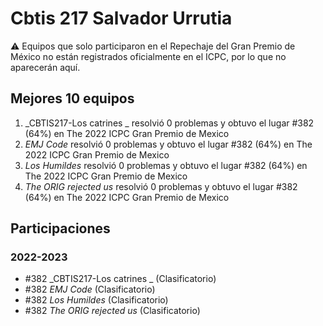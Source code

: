 # Cbtis 217 Salvador Urrutia

:warning: Equipos que solo participaron en el Repechaje del Gran Premio de México no están registrados oficialmente en el ICPC, por lo que no aparecerán aquí.

## Mejores 10 equipos

1. _CBTIS217-Los catrines _ resolvió 0 problemas y obtuvo el lugar #382 (64%) en The 2022 ICPC Gran Premio de Mexico
1. _EMJ Code_ resolvió 0 problemas y obtuvo el lugar #382 (64%) en The 2022 ICPC Gran Premio de Mexico
1. _Los Humildes_ resolvió 0 problemas y obtuvo el lugar #382 (64%) en The 2022 ICPC Gran Premio de Mexico
1. _The ORIG rejected us_ resolvió 0 problemas y obtuvo el lugar #382 (64%) en The 2022 ICPC Gran Premio de Mexico

## Participaciones

### 2022-2023

- #382 _CBTIS217-Los catrines _ (Clasificatorio)
- #382 _EMJ Code_ (Clasificatorio)
- #382 _Los Humildes_ (Clasificatorio)
- #382 _The ORIG rejected us_ (Clasificatorio)



